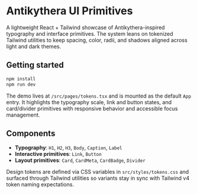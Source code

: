 # Antikythera UI Primitives

A lightweight React + Tailwind showcase of Antikythera-inspired typography and interface primitives. The system leans on tokenized Tailwind utilities to keep spacing, color, radii, and shadows aligned across light and dark themes.

## Getting started

```bash
npm install
npm run dev
```

The demo lives at `/src/pages/tokens.tsx` and is mounted as the default `App` entry. It highlights the typography scale, link and button states, and card/divider primitives with responsive behavior and accessible focus management.

## Components

- **Typography**: `H1`, `H2`, `H3`, `Body`, `Caption`, `Label`
- **Interactive primitives**: `Link`, `Button`
- **Layout primitives**: `Card`, `CardMeta`, `CardBadge`, `Divider`

Design tokens are defined via CSS variables in `src/styles/tokens.css` and surfaced through Tailwind utilities so variants stay in sync with Tailwind v4 token naming expectations.
